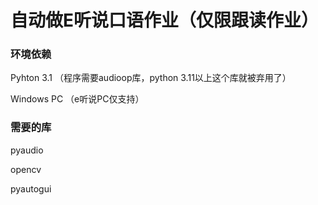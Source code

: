 # 自动做E听说口语作业（仅限跟读作业）
### 环境依赖

Pyhton 3.1 （程序需要audioop库，python 3.11以上这个库就被弃用了）

Windows PC （e听说PC仅支持）
### 需要的库

pyaudio

opencv

pyautogui

